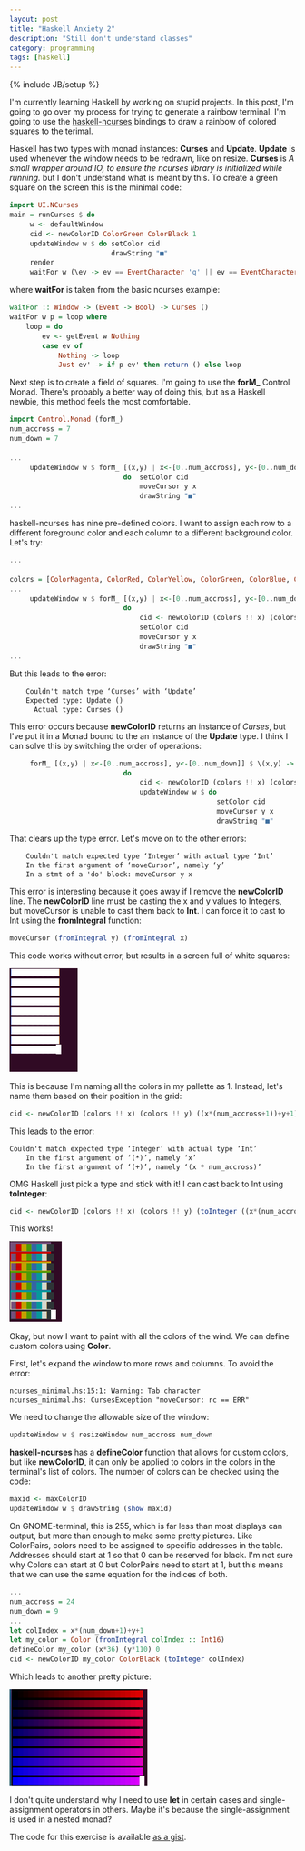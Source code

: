 ```yaml
---
layout: post
title: "Haskell Anxiety 2"
description: "Still don't understand classes"
category: programming
tags: [haskell]
---
```

{% include JB/setup %}

I'm currently learning Haskell by working on stupid projects. In this post, I'm going to go over my process for trying to generate a rainbow terminal. I'm going to use the [haskell-ncurses](https://john-millikin.com/software/haskell-ncurses/reference/haskell-ncurses/latest/UI.NCurses/) bindings to draw a rainbow of colored squares to the terimal. 

Haskell has two types with monad instances: **Curses** and **Update**. **Update** is used whenever the window needs to be redrawn, like on resize. **Curses** is *A small wrapper around IO, to ensure the ncurses library is initialized while running.* but I don't understand what is meant by this. To create a green square on the screen this is the minimal code:


```haskell
import UI.NCurses
main = runCurses $ do
     w <- defaultWindow
     cid <- newColorID ColorGreen ColorBlack 1
     updateWindow w $ do setColor cid
                         drawString "■"
     render
     waitFor w (\ev -> ev == EventCharacter 'q' || ev == EventCharacter 'Q')
```

where **waitFor** is taken from the basic ncurses example:

```haskell
waitFor :: Window -> (Event -> Bool) -> Curses ()
waitFor w p = loop where
    loop = do
        ev <- getEvent w Nothing
        case ev of
            Nothing -> loop
            Just ev' -> if p ev' then return () else loop
```

Next step is to create a field of squares. I'm going to use the **forM_** Control Monad. There's probably a better way of doing this, but as a Haskell newbie, this method feels the most comfortable.

```haskell
import Control.Monad (forM_)
num_accross = 7
num_down = 7

...
     updateWindow w $ forM_ [(x,y) | x<-[0..num_accross], y<-[0..num_down]] $ \(x,y) ->
                            do  setColor cid
                                moveCursor y x
                                drawString "■"
...
```

haskell-ncurses has nine pre-defined colors. I want to assign each row to a different foreground color and each column to a different background color. Let's try:

```haskell
...

colors = [ColorMagenta, ColorRed, ColorYellow, ColorGreen, ColorBlue, ColorCyan, ColorWhite, ColorBlack]
...
     updateWindow w $ forM_ [(x,y) | x<-[0..num_accross], y<-[0..num_down]] $ \(x,y) ->
                            do  
                                cid <- newColorID (colors !! x) (colors !! y) 0
                                setColor cid
                                moveCursor y x
                                drawString "■"
...
```

But this leads to the error:

```
    Couldn't match type ‘Curses’ with ‘Update’
    Expected type: Update ()
      Actual type: Curses ()
```

This error occurs because **newColorID** returns an instance of *Curses*, but I've put it in a Monad bound to the an instance of the **Update** type. I think I can solve this by switching the order of operations:

```haskell
     forM_ [(x,y) | x<-[0..num_accross], y<-[0..num_down]] $ \(x,y) ->
                            do
                                cid <- newColorID (colors !! x) (colors !! y) 1
                                updateWindow w $ do
                                                   setColor cid
                                                   moveCursor y x
                                                   drawString "■"
```  

That clears up the type error. Let's move on to the other errors:

```
    Couldn't match expected type ‘Integer’ with actual type ‘Int’
    In the first argument of ‘moveCursor’, namely ‘y’
    In a stmt of a 'do' block: moveCursor y x
```

This error is interesting because it goes away if I remove the **newColorID** line. The **newColorID** line must be casting the x and y values to Integers, but moveCursor is unable to cast them back to **Int**. I can force it to cast to Int using the **fromIntegral** function:

```haskell
moveCursor (fromIntegral y) (fromIntegral x)
```

This code works without error, but results in a screen full of white squares:

![a terminal window with a 9x9 grid of white squares](https://raw.githubusercontent.com/CatherineH/CatherineH.github.io/master/_posts/images/haskell_ncurses/white_squares.png)

This is because I'm naming all the colors in my pallette as 1. Instead, let's name them based on their position in the grid:

```haskell
cid <- newColorID (colors !! x) (colors !! y) ((x*(num_accross+1))+y+1)
```

This leads to the error:

```
Couldn't match expected type ‘Integer’ with actual type ‘Int’
    In the first argument of ‘(*)’, namely ‘x’
    In the first argument of ‘(+)’, namely ‘(x * num_accross)’
```

OMG Haskell just pick a type and stick with it! I can cast back to Int using **toInteger**:

```haskell
cid <- newColorID (colors !! x) (colors !! y) (toInteger ((x*(num_accross+1))+y+1))
```

This works!

![a terminal window with a 8x8 grid of rainbow squares](https://raw.githubusercontent.com/CatherineH/CatherineH.github.io/master/_posts/images/haskell_ncurses/rainbow_screen.png)

Okay, but now I want to paint with all the colors of the wind. We can define custom colors using **Color**.

First, let's expand the window to more rows and columns. To avoid the error:

```
ncurses_minimal.hs:15:1: Warning: Tab character
ncurses_minimal.hs: CursesException "moveCursor: rc == ERR"
```

We need to change the allowable size of the window:

```haskell
updateWindow w $ resizeWindow num_accross num_down
```

**haskell-ncurses** has a **defineColor** function that allows for custom colors, but like **newColorID**, it can only be applied to colors in the colors in the terminal's list of colors. The number of colors can be checked using the code:

```haskell
maxid <- maxColorID
updateWindow w $ drawString (show maxid)
```

On GNOME-terminal, this is 255, which is far less than most displays can output, but more than enough to make some pretty pictures. Like ColorPairs, colors need to be assigned to specific addresses in the table. Addresses should start at 1 so that 0 can be reserved for black. I'm not sure why Colors can start at 0 but ColorPairs need to start at 1, but this means that we can use the same equation for the indices of both.

```haskell
...
num_accross = 24
num_down = 9
...
let colIndex = x*(num_down+1)+y+1
let my_color = Color (fromIntegral colIndex :: Int16)
defineColor my_color (x*36) (y*110) 0
cid <- newColorID my_color ColorBlack (toInteger colIndex)
``` 

Which leads to another pretty picture:

![A 24x9 screen of red to blue squares](https://raw.githubusercontent.com/CatherineH/CatherineH.github.io/master/_posts/images/haskell_ncurses/blue_red_screen.png)

I don't quite understand why I need to use **let** in certain cases and single-assignment operators in others. Maybe it's because the single-assignment is used in a nested monad?

The code for this exercise is available [as a gist](https://gist.github.com/CatherineH/e2c1a00791111bbc006fe9d1e9fce4e4).

